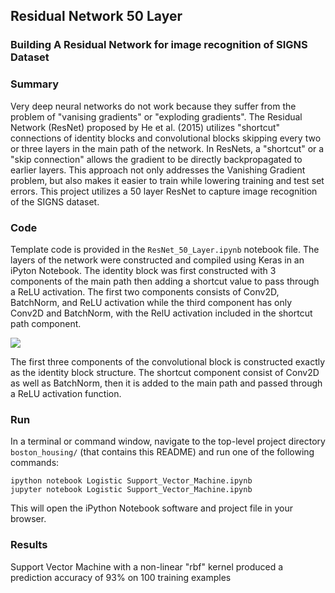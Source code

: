 ## Residual Network 50 Layer 
### Building A Residual Network for image recognition of SIGNS Dataset

### Summary

Very deep neural networks do not work because they suffer from the problem of "vanising gradients" or "exploding gradients". The Residual Network (ResNet) proposed by He et al. (2015) utilizes "shortcut" connections of identity blocks and convolutional blocks skipping every two or three layers in the main path of the network. In ResNets, a "shortcut" or a "skip connection" allows the gradient to be directly backpropagated to earlier layers. This approach not only addresses the Vanishing Gradient problem, but also makes it easier to train while lowering training and test set errors. This project utilizes a 50 layer ResNet to capture image recognition of the SIGNS dataset.  

### Code

Template code is provided in the `ResNet_50_Layer.ipynb` notebook file. The layers of the network were constructed and compiled using Keras in an iPyton Notebook. The identity block was first constructed with 3 components of the main path then adding a shortcut value to pass through a ReLU activation. The first two components consists of Conv2D, BatchNorm, and ReLU activation while the third component has only Conv2D and BatchNorm, with the RelU activation included in the shortcut path component. 

<img src= "https://github.com/JeffGoodrich9791/ResNet_50_Layer/blob/master/Identity Block.jpg" />

The first three components of the convolutional block is constructed exactly as the identity block structure. The shortcut component consist of Conv2D as well as BatchNorm, then it is added to the main path and passed through a ReLU activation function. 



### Run

In a terminal or command window, navigate to the top-level project directory `boston_housing/` (that contains this README) and run one of the following commands:

```ipython notebook Logistic Support_Vector_Machine.ipynb```  
```jupyter notebook Logistic Support_Vector_Machine.ipynb```

This will open the iPython Notebook software and project file in your browser.

### Results

Support Vector Machine with a non-linear "rbf" kernel produced a prediction accuracy of 93% on 100 training examples
